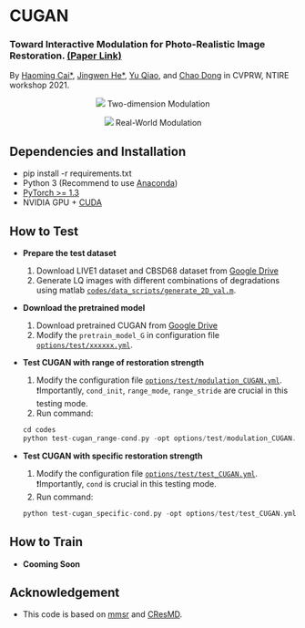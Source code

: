 # CUGAN

### Toward Interactive Modulation for Photo-Realistic Image Restoration. [(Paper Link)](https://openaccess.thecvf.com/content/CVPR2021W/NTIRE/html/Cai_Toward_Interactive_Modulation_for_Photo-Realistic_Image_Restoration_CVPRW_2021_paper.html)
By [Haoming Cai*](https://scholar.google.com/citations?user=mePn76IAAAAJ&hl=en), [Jingwen He*](https://scholar.google.com/citations?hl=en&user=GUxrycUAAAAJ&view_op=list_works&sortby=pubdate), [Yu Qiao](http://mmlab.siat.ac.cn/yuqiao/), and [Chao Dong](https://scholar.google.com.hk/citations?user=OSDCB0UAAAAJ&hl=en) in CVPRW, NTIRE workshop 2021.

<p align="center"> 
  
  <img src="figures/modulation.png">
  Two-dimension Modulation
  
</p>

<p align="center">

  <img src="figures/modulation_real.png">
  Real-World Modulation

</p>

## Dependencies and Installation
- pip install -r requirements.txt
- Python 3 (Recommend to use [Anaconda](https://www.anaconda.com/download/#linux))
- [PyTorch >= 1.3](https://pytorch.org/)
- NVIDIA GPU + [CUDA](https://developer.nvidia.com/cuda-downloads)


## How to Test
- **Prepare the test dataset**
	1. Download LIVE1 dataset and CBSD68 dataset from [Google Drive](https://drive.google.com/drive/folders/1-ye2s6og03jHh5A0cjtINpOUickJEra0?usp=sharing)
	1. Generate LQ images with different combinations of degradations using matlab [`codes/data_scripts/generate_2D_val.m`](codes/data_scripts/generate_2D_val.m).


- **Download the pretrained model**
	1. Download pretrained CUGAN from [Google Drive](https://drive.google.com/drive/folders/11NjU4ov7g6dU0DK5ldt43TIZKBmXFSi9?usp=sharing)
	1. Modify the `pretrain_model_G` in configuration file [`options/test/xxxxxx.yml`]().


- **Test CUGAN with range of restoration strength**
	1. Modify the configuration file [`options/test/modulation_CUGAN.yml`](codes/options/test/modulation_CUGAN.yml). ❗️Importantly, `cond_init`, `range_mode`, `range_stride` are crucial in this testing mode.
	1. Run command:
	```c++
	cd codes
	python test-cugan_range-cond.py -opt options/test/modulation_CUGAN.yml
	```
- **Test CUGAN with specific restoration strength**
	1. Modify the configuration file [`options/test/test_CUGAN.yml`](codes/options/test/test_CUGAN.yml). ❗️Importantly, `cond` is crucial in this testing mode.
	1. Run command:
	```c++
	python test-cugan_specific-cond.py -opt options/test/test_CUGAN.yml
	```

## How to Train
- **Cooming Soon**


## Acknowledgement

- This code is based on [mmsr](https://github.com/open-mmlab/mmsr) and [CResMD](https://github.com/hejingwenhejingwen/CResMD).